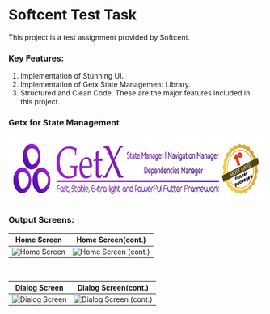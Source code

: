 # Softcent Test Task

This project is a test assignment provided by Softcent.

### Key Features:
1. Implementation of Stunning UI.
2. Implementation of Getx State Management Library.
3. Structured and Clean Code.
These are the major features included in this project.<br>

### Getx for State Management
<img src="https://raw.githubusercontent.com/jonataslaw/getx-community/master/get.png" height=130 />

### Output Screens:
Home Screen        |  Home Screen(cont.)    |
:-------------------------:|:-------------------------:|
<img src="ss/home.png" alt="Home Screen" height=400 />  |  <img src="ss/home2.png" alt="Home Screen (cont.)" height=400 />  |

<br>

Dialog Screen        |  Dialog Screen(cont.)     |
:-------------------------:|:-------------------------:|
<img src="ss/dialog.png" alt="Dialog Screen" height=400 />  |  <img src="ss/dialog2.png" alt="Dialog Screen (cont.)" height=400 />  |

<br>
